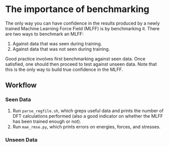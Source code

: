 # The importance of benchmarking
The only way you can have confidence in the results produced by a newly trained Machine Learning Force Field (MLFF) is by benchmarking it. There are two ways to benchmark an MLFF:
1. Against data that was seen during training.
2. Against data that was not seen during training.

Good practice involves first benchmarking against seen data. Once satisfied, one should then proceed to test against 
unseen data. Note that this is the only way to build true confidence in the MLFF. 

## Workflow

### Seen Data
1. Run `parse_regfile.sh`, which greps useful data and prints the number of DFT calculations performed 
(also a good indicator on whether the MLFF has been trained enough or not).
2. Run `mae_rmse.py`, which prints errors on energies, forces, and stresses.

### Unseen Data
